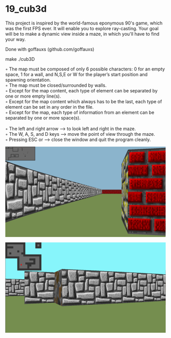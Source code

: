 # 19_cub3d
This project is inspired by the world-famous eponymous 90's game, which was the first FPS ever. It will enable you to explore ray-casting. Your goal will be to make a dynamic view inside a maze, in which you'll have to find your way. 

Done with goffauxs (github.com/goffauxs)

make
./cub3D <path to map>

◦ The map must be composed of only 6 possible characters: 0 for an empty space, 1 for a wall, and N,S,E or W for the player’s start position and spawning orientation. <br>
◦ The map must be closed/surrounded by walls. <br>
◦ Except for the map content, each type of element can be separated by one or more empty line(s). <br>
◦ Except for the map content which always has to be the last, each type of element can be set in any order in the file. <br>
◦ Except for the map, each type of information from an element can be separated by one or more space(s). <br>
<br>
◦ The left and right arrow --> to look left and right in the maze. <br>
◦ The W, A, S, and D keys --> move the point of view through the maze. <br>
◦ Pressing ESC or --> close the window and quit the program cleanly. <br>

![Screenshot](screenshots_Readme/s1.png)

![Screenshot](screenshots_Readme/s2.png)

